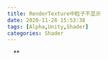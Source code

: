```yaml
---
title: RenderTexture中粒子不显示
date: 2020-11-28 15:53:38
tags: [Alpha,Unity,Shader]
categories: Shader
---
```

&emsp;**